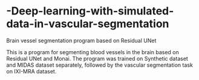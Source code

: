 # -Deep-learning-with-simulated-data-in-vascular-segmentation
Brain vessel segmentation program based on Residual UNet

This is a program for segmenting blood vessels in the brain based on Residual UNet and Monai. 
The program was trained on Synthetic dataset and MIDAS dataset separately, followed by the vascular segmentation task on IXI-MRA dataset.
